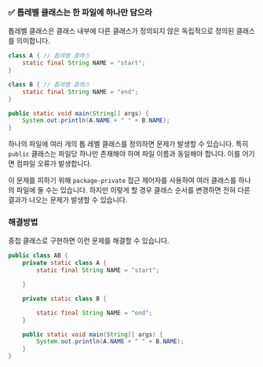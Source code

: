 ### ✅ 톱레벨 클래스는 한 파일에 하나만 담으라

톱레벨 클래스은 클래스 내부에 다른 클래스가 정의되지 않은 독립적으로 정의된 클래스를 의미합니다.

```java
class A { // 톱레벨 클래스
    static final String NAME = "start";
}

class B { // 톱레벨 클래스
    static final String NAME = "end";
}

public static void main(String[] args) {
    System.out.println(A.NAME + " " + B.NAME);
}
```

하나의 파일에 여러 개의 톱 레벨 클래스를 정의하면 문제가 발생할 수 있습니다. 특히 `public` 클래스는 파일당 하나만 존재해야 하며 파일 이름과 동일해야 합니다.
이를 어기면 컴파일 오류가 발생합니다.

이 문제를 피하기 위해 `package-private` 접근 제어자를 사용하여 여러 클래스를 하나의 파일에 둘 수는 있습니다.
하지만 이렇게 할 경우 클래스 순서를 변경하면 전혀 다른 결과가 나오는 문제가 발생할 수 있습니다.

### 해결방법

중첩 클래스로 구현하면 이런 문제를 해결할 수 있습니다.

```java
public class AB {
    private static class A {
        static final String NAME = "start";

    }

    private static class B {

        static final String NAME = "end";
    }

    public static void main(String[] args) {
        System.out.println(A.NAME + " " + B.NAME);
    }
}
```